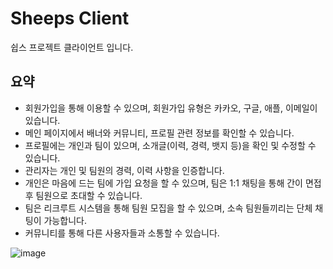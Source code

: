 # Sheeps Client
쉽스 프로젝트 클라이언트 입니다.

## 요약

- 회원가입을 통해 이용할 수 있으며, 회원가입 유형은 카카오, 구글, 애플, 이메일이 있습니다.
- 메인 페이지에서 배너와 커뮤니티, 프로필 관련 정보를 확인할 수 있습니다.
- 프로필에는 개인과 팀이 있으며, 소개글(이력, 경력, 뱃지 등)을 확인 및 수정할 수 있습니다.
- 관리자는 개인 및 팀원의 경력, 이력 사항을 인증합니다.
- 개인은 마음에 드는 팀에 가입 요청을 할 수 있으며, 팀은 1:1 채팅을 통해 간이 면접 후 팀원으로 초대할 수 있습니다.
- 팀은 리크루트 시스템을 통해 팀원 모집을 할 수 있으며, 소속 팀원들끼리는 단체 채팅이 가능합니다.
- 커뮤니티를 통해 다른 사용자들과 소통할 수 있습니다.

![image](https://github.com/user-attachments/assets/4596d313-6655-4e95-aac0-b9d4e6ccd44e)

